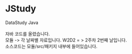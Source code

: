 # JStudy
DataStudy Java<br><br>
자바 코드를 올렸습니다.<br>
모듈 -> 각 날짜별 자료입니다. W2D2 = > 2주차 2번째 날입니다.<br>
소스코드는 모듈/src/패키지 내부에 들어있습니다.<br>
